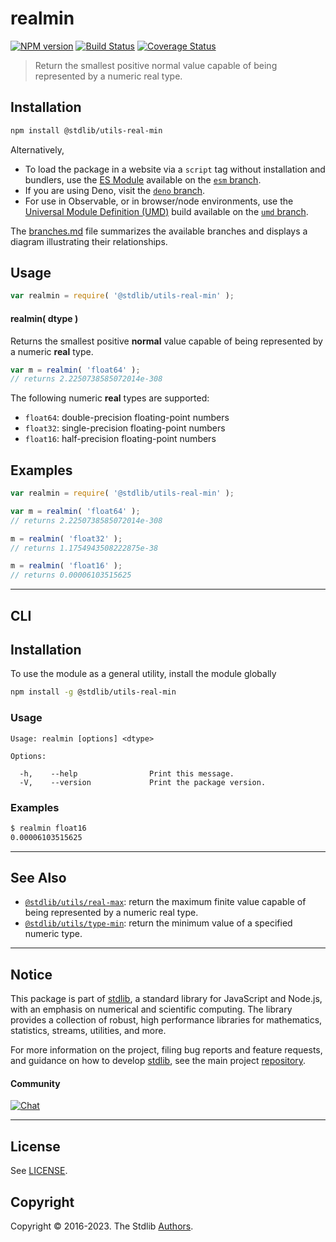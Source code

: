 <!--

@license Apache-2.0

Copyright (c) 2018 The Stdlib Authors.

Licensed under the Apache License, Version 2.0 (the "License");
you may not use this file except in compliance with the License.
You may obtain a copy of the License at

   http://www.apache.org/licenses/LICENSE-2.0

Unless required by applicable law or agreed to in writing, software
distributed under the License is distributed on an "AS IS" BASIS,
WITHOUT WARRANTIES OR CONDITIONS OF ANY KIND, either express or implied.
See the License for the specific language governing permissions and
limitations under the License.

-->

# realmin

[![NPM version][npm-image]][npm-url] [![Build Status][test-image]][test-url] [![Coverage Status][coverage-image]][coverage-url] <!-- [![dependencies][dependencies-image]][dependencies-url] -->

> Return the smallest positive normal value capable of being represented by a numeric real type.

<!-- Section to include introductory text. Make sure to keep an empty line after the intro `section` element and another before the `/section` close. -->

<section class="intro">

</section>

<!-- /.intro -->

<!-- Package usage documentation. -->

<section class="installation">

## Installation

```bash
npm install @stdlib/utils-real-min
```

Alternatively,

-   To load the package in a website via a `script` tag without installation and bundlers, use the [ES Module][es-module] available on the [`esm` branch][esm-url].
-   If you are using Deno, visit the [`deno` branch][deno-url].
-   For use in Observable, or in browser/node environments, use the [Universal Module Definition (UMD)][umd] build available on the [`umd` branch][umd-url].

The [branches.md][branches-url] file summarizes the available branches and displays a diagram illustrating their relationships.

</section>

<section class="usage">

## Usage

```javascript
var realmin = require( '@stdlib/utils-real-min' );
```

#### realmin( dtype )

Returns the smallest positive **normal** value capable of being represented by a numeric **real** type.

```javascript
var m = realmin( 'float64' );
// returns 2.2250738585072014e-308
```

The following numeric **real** types are supported:

-   `float64`: double-precision floating-point numbers
-   `float32`: single-precision floating-point numbers
-   `float16`: half-precision floating-point numbers

</section>

<!-- /.usage -->

<!-- Package usage notes. Make sure to keep an empty line after the `section` element and another before the `/section` close. -->

<section class="notes">

</section>

<!-- /.notes -->

<!-- Package usage examples. -->

<section class="examples">

## Examples

<!-- eslint no-undef: "error" -->

```javascript
var realmin = require( '@stdlib/utils-real-min' );

var m = realmin( 'float64' );
// returns 2.2250738585072014e-308

m = realmin( 'float32' );
// returns 1.1754943508222875e-38

m = realmin( 'float16' );
// returns 0.00006103515625
```

</section>

<!-- /.examples -->

<!-- Section for describing a command-line interface. -->

* * *

<section class="cli">

## CLI

<section class="installation">

## Installation

To use the module as a general utility, install the module globally

```bash
npm install -g @stdlib/utils-real-min
```

</section>
<!-- CLI usage documentation. -->


<section class="usage">

### Usage

```text
Usage: realmin [options] <dtype>

Options:

  -h,    --help                Print this message.
  -V,    --version             Print the package version.
```

</section>

<!-- /.usage -->

<!-- CLI usage notes. Make sure to keep an empty line after the `section` element and another before the `/section` close. -->

<section class="notes">

</section>

<!-- /.notes -->

<!-- CLI usage examples. -->

<section class="examples">

### Examples

```bash
$ realmin float16
0.00006103515625
```

</section>

<!-- /.examples -->

</section>

<!-- /.cli -->

<!-- Section to include cited references. If references are included, add a horizontal rule *before* the section. Make sure to keep an empty line after the `section` element and another before the `/section` close. -->

<section class="references">

</section>

<!-- /.references -->

<!-- Section for related `stdlib` packages. Do not manually edit this section, as it is automatically populated. -->

<section class="related">

* * *

## See Also

-   <span class="package-name">[`@stdlib/utils/real-max`][@stdlib/utils/real-max]</span><span class="delimiter">: </span><span class="description">return the maximum finite value capable of being represented by a numeric real type.</span>
-   <span class="package-name">[`@stdlib/utils/type-min`][@stdlib/utils/type-min]</span><span class="delimiter">: </span><span class="description">return the minimum value of a specified numeric type.</span>

</section>

<!-- /.related -->

<!-- Section for all links. Make sure to keep an empty line after the `section` element and another before the `/section` close. -->


<section class="main-repo" >

* * *

## Notice

This package is part of [stdlib][stdlib], a standard library for JavaScript and Node.js, with an emphasis on numerical and scientific computing. The library provides a collection of robust, high performance libraries for mathematics, statistics, streams, utilities, and more.

For more information on the project, filing bug reports and feature requests, and guidance on how to develop [stdlib][stdlib], see the main project [repository][stdlib].

#### Community

[![Chat][chat-image]][chat-url]

---

## License

See [LICENSE][stdlib-license].


## Copyright

Copyright &copy; 2016-2023. The Stdlib [Authors][stdlib-authors].

</section>

<!-- /.stdlib -->

<!-- Section for all links. Make sure to keep an empty line after the `section` element and another before the `/section` close. -->

<section class="links">

[npm-image]: http://img.shields.io/npm/v/@stdlib/utils-real-min.svg
[npm-url]: https://npmjs.org/package/@stdlib/utils-real-min

[test-image]: https://github.com/stdlib-js/utils-real-min/actions/workflows/test.yml/badge.svg?branch=main
[test-url]: https://github.com/stdlib-js/utils-real-min/actions/workflows/test.yml?query=branch:main

[coverage-image]: https://img.shields.io/codecov/c/github/stdlib-js/utils-real-min/main.svg
[coverage-url]: https://codecov.io/github/stdlib-js/utils-real-min?branch=main

<!--

[dependencies-image]: https://img.shields.io/david/stdlib-js/utils-real-min.svg
[dependencies-url]: https://david-dm.org/stdlib-js/utils-real-min/main

-->

[chat-image]: https://img.shields.io/gitter/room/stdlib-js/stdlib.svg
[chat-url]: https://gitter.im/stdlib-js/stdlib/

[stdlib]: https://github.com/stdlib-js/stdlib

[stdlib-authors]: https://github.com/stdlib-js/stdlib/graphs/contributors

[umd]: https://github.com/umdjs/umd
[es-module]: https://developer.mozilla.org/en-US/docs/Web/JavaScript/Guide/Modules

[deno-url]: https://github.com/stdlib-js/utils-real-min/tree/deno
[umd-url]: https://github.com/stdlib-js/utils-real-min/tree/umd
[esm-url]: https://github.com/stdlib-js/utils-real-min/tree/esm
[branches-url]: https://github.com/stdlib-js/utils-real-min/blob/main/branches.md

[stdlib-license]: https://raw.githubusercontent.com/stdlib-js/utils-real-min/main/LICENSE

<!-- <related-links> -->

[@stdlib/utils/real-max]: https://github.com/stdlib-js/utils-real-max

[@stdlib/utils/type-min]: https://github.com/stdlib-js/utils-type-min

<!-- </related-links> -->

</section>

<!-- /.links -->
